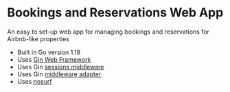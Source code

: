 # Bookings and Reservations Web App

An easy to set-up web app for managing bookings and reservations for Airbnb-like properties

- Built in Go version 1.18
- Uses [Gin Web Framework](https://github.com/gin-gonic/gin)
- Uses Gin [sessions middleware](https://github.com/gin-contrib/sessions)
- Uses Gin [middleware adapter](https://github.com/gwatts/gin-adapter)
- Uses [nosurf](https://github.com/justinas/nosurf)